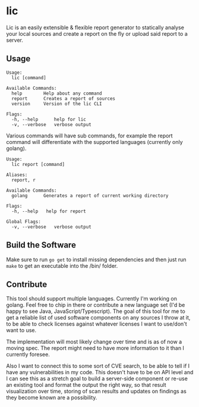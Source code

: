 # lic
Lic is an easily extensible & flexible report generator to statically analyse your local sources and create a report on the fly or upload said report to a server.

## Usage
```shell
Usage:
  lic [command]

Available Commands:
  help        Help about any command
  report      Creates a report of sources
  version     Version of the lic CLI

Flags:
  -h, --help      help for lic
  -v, --verbose   verbose output
```

Various commands will have sub commands, for example the report command will differentiate with the supported languages (currently only golang).
```shell
Usage:
  lic report [command]

Aliases:
  report, r

Available Commands:
  golang      Generates a report of current working directory

Flags:
  -h, --help   help for report

Global Flags:
  -v, --verbose   verbose output
```

## Build the Software
Make sure to run `go get` to install missing dependencies and then just run `make` to get an executable into the /bin/ folder.

## Contribute
This tool should support multiple languages. Currently I'm working on golang. Feel free to chip in there or contribute a new language set (I'd be happy to see Java, JavaScript/Typescript).
The goal of this tool for me to get a reliable list of used software components on any sources I throw at it, to be able to check licenses against whatever licenses I want to use/don't want to use.

The implementation will most likely change over time and is as of now a moving spec. The report might need to have more information to it than I currently foresee.

Also I want to connect this to some sort of CVE search, to be able to tell if I have any vulnerabilities in my code. This doesn't have to be on API level and I can see this as a stretch goal to build a server-side component or re-use an existing tool and format the output the right way, so that result visualization over time, storing of scan results and updates on findings as they become known are a possibility.
